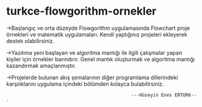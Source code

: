 # turkce-flowgorithm-ornekler
->Başlangıç ve orta düzeyde Flowgorithm uygulamasında Flowchart proje örnekleri ve matematik uygulamaları. Kendi yaptığınız projeleri ekleyerek destek olabilirsiniz.

->Yazılıma yeni başlayan ve algoritma mantığı ile ilgili çalışmalar yapan kişiler için örnekler barındırır. Genel mantık oluşturmak ve algoritma mantığı kazandırmak amaçlanmıştır.

->Projelerde bulunan akış şemalarının diğer programlama dillerindeki karşılıklarını uygulama içindeki bölümden kolayca bulabilirsiniz.

                                                  ---Hüseyin Enes ERTÜRK---
